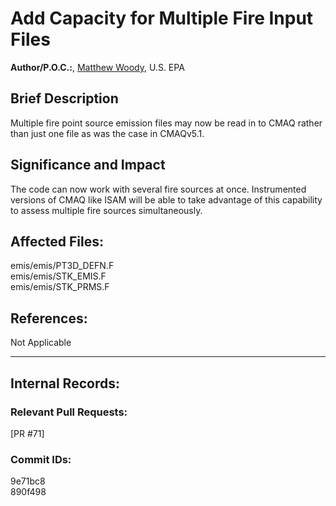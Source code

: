 # Add Capacity for Multiple Fire Input Files

**Author/P.O.C.:**, [Matthew Woody](mailto:woody.matthew@epa.gov), U.S. EPA

## Brief Description

Multiple fire point source emission files may now be read in to CMAQ rather than just one file as was the case in CMAQv5.1.


## Significance and Impact

The code can now work with several fire sources at once. Instrumented versions of CMAQ like ISAM will be able to take advantage of this capability to assess multiple fire sources simultaneously.

## Affected Files:

emis/emis/PT3D_DEFN.F  
emis/emis/STK_EMIS.F  
emis/emis/STK_PRMS.F  

## References:

Not Applicable

-----
## Internal Records:

### Relevant Pull Requests:
  [PR #71]

### Commit IDs:
9e71bc8  
890f498  
